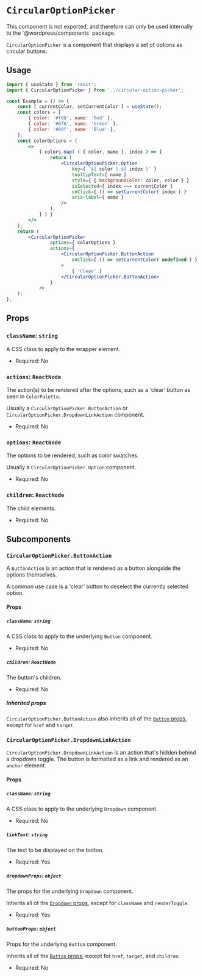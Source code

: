# `CircularOptionPicker`

<div class="callout callout-alert">
This component is not exported, and therefore can only be used internally to the `@wordpress/components` package.
</div>

`CircularOptionPicker` is a component that displays a set of options as circular buttons.

## Usage

```jsx
import { useState } from 'react';
import { CircularOptionPicker } from '../circular-option-picker';

const Example = () => {
	const [ currentColor, setCurrentColor ] = useState();
	const colors = [
		{ color: '#f00', name: 'Red' },
		{ color: '#0f0', name: 'Green' },
		{ color: '#00f', name: 'Blue' },
	];
	const colorOptions = (
		<>
			{ colors.map( ( { color, name }, index ) => {
				return (
					<CircularOptionPicker.Option
						key={ `${ color }-${ index }` }
						tooltipText={ name }
						style={ { backgroundColor: color, color } }
						isSelected={ index === currentColor }
						onClick={ () => setCurrentColor( index ) }
						aria-label={ name }
					/>
				);
			} ) }
		</>
	);
	return (
		<CircularOptionPicker
				options={ colorOptions }
				actions={
					<CircularOptionPicker.ButtonAction
						onClick={ () => setCurrentColor( undefined ) }
					>
						{ 'Clear' }
					</CircularOptionPicker.ButtonAction>
				}
			/>
	);
};
```

## Props

### `className`: `string`

A CSS class to apply to the wrapper element.

- Required: No

### `actions`: `ReactNode`

The action(s) to be rendered after the options, such as a 'clear' button as seen in `ColorPalette`.

Usually a `CircularOptionPicker.ButtonAction` or `CircularOptionPicker.DropdownLinkAction` component.

- Required: No

### `options`: `ReactNode`

The options to be rendered, such as color swatches.

Usually a `CircularOptionPicker.Option` component.

- Required: No

### `children`: `ReactNode`

The child elements.

- Required: No

## Subcomponents

### `CircularOptionPicker.ButtonAction`

A `ButtonAction` is an action that is rendered as a button alongside the options themselves.

A common use case is a 'clear' button to deselect the currently selected option.

#### Props

##### `className`: `string`

A CSS class to apply to the underlying `Button` component.

- Required: No

##### `children`: `ReactNode`

The button's children.

- Required: No

##### Inherited props

`CircularOptionPicker.ButtonAction` also inherits all of the [`Button` props](/packages/components/src/button/README.md#props), except for `href` and `target`.

### `CircularOptionPicker.DropdownLinkAction`

`CircularOptionPicker.DropdownLinkAction` is an action that's hidden behind a dropdown toggle. The button is formatted as a link and rendered as an `anchor` element.

#### Props

##### `className`: `string`

A CSS class to apply to the underlying `Dropdown` component.

- Required: No

##### `linkText`: `string`

The text to be displayed on the button.

- Required: Yes

##### `dropdownProps`: `object`

The props for the underlying `Dropdown` component.

Inherits all of the [`Dropdown` props](/packages/components/src/dropdown/README.md#props), except for `className` and `renderToggle`.

- Required: Yes

##### `buttonProps`: `object`

Props for the underlying `Button` component.

Inherits all of the [`Button` props](/packages/components/src/button/README.md#props), except for `href`, `target`, and `children`. 

- Required: No
